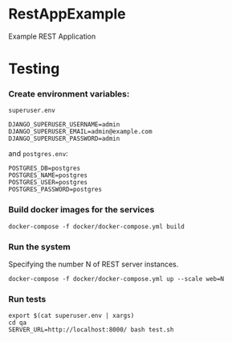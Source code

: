 # RestAppExample
Example REST Application 

# Testing

### Create environment variables:
`superuser.env`
```
DJANGO_SUPERUSER_USERNAME=admin
DJANGO_SUPERUSER_EMAIL=admin@example.com
DJANGO_SUPERUSER_PASSWORD=admin
```

and `postgres.env`:
```
POSTGRES_DB=postgres
POSTGRES_NAME=postgres
POSTGRES_USER=postgres
POSTGRES_PASSWORD=postgres
```

### Build docker images for the services
```
docker-compose -f docker/docker-compose.yml build
```

### Run the system
Specifying the number N of REST server instances.
```
docker-compose -f docker/docker-compose.yml up --scale web=N
```

### Run tests
```
export $(cat superuser.env | xargs)
cd qa
SERVER_URL=http://localhost:8000/ bash test.sh
```